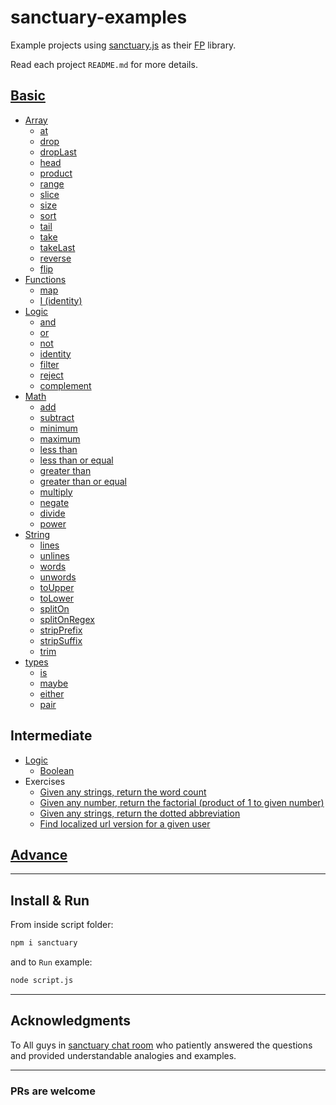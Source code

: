 # sanctuary-examples

Example projects using [sanctuary.js](https://github.com/sanctuary-js/sanctuary) as their [FP](https://en.wikipedia.org/wiki/Functional_programming) library.

Read each project `README.md` for more details.

## [Basic](basic/README.md)

- [Array](basic/array/README.md)
  - [at](basic/array/at.md)
  - [drop](basic/array/drop.md)
  - [dropLast](basic/array/drop-last.md)
  - [head](basic/array/head.md)
  - [product](basic/array/product.md)
  - [range](basic/array/range.md)
  - [slice](basic/array/slice.md)
  - [size](basic/array/size.md)
  - [sort](basic/array/sort.md)
  - [tail](basic/array/tail.md)
  - [take](basic/array/take.md)
  - [takeLast](basic/array/take-last.md)
  - [reverse](basic/array/reverse.md)
  - [flip](basic/array/flip.md)
- [Functions](basic/functions/README.md)
  - [map](basic/functions/map.md)
  - [I (identity)](basic/functions/identity.md)
- [Logic](basic/logic/README.md)
  - [and](basic/logic/and.md)
  - [or](basic/logic/or.md)
  - [not](basic/logic/not.md)
  - [identity](basic/logic/id.md)
  - [filter](basic/logic/filter.md)
  - [reject](basic/logic/reject.md)
  - [complement](basic/logic/complement.md)
- [Math](basic/math/README.md)
  - [add](basic/math/add.md)
  - [subtract](basic/math/sub.md)
  - [minimum](basic/math/min.md)
  - [maximum](basic/math/max.md)
  - [less than](basic/math/lt.md)
  - [less than or equal](basic/math/lte.md)
  - [greater than](basic/math/gt.md)
  - [greater than or equal](basic/math/gte.md)
  - [multiply](basic/math/mult.md)
  - [negate](basic/math/negate.md)
  - [divide](basic/math/div.md)
  - [power](basic/math/pow.md)
- [String](basic/string/README.md)
  - [lines](basic/string/lines.md)
  - [unlines](basic/string/unlines.md)
  - [words](basic/string/words.md)
  - [unwords](basic/string/unwords.md)
  - [toUpper](basic/string/toupper.md)
  - [toLower](basic/string/tolower.md)
  - [splitOn](basic/string/split-on.md)
  - [splitOnRegex](basic/string/split-on-regex.md)
  - [stripPrefix](basic/string/strip-prefix.md)
  - [stripSuffix](basic/string/strip-suffix.md)
  - [trim](basic/string/trim.md)
- [types](basic/types/README.md)
  - [is](basic/types/is.md)
  - [maybe](basic/types/maybe.md)
  - [either](basic/types/either.md)
  - [pair](basic/types/pair.md)

## Intermediate

- [Logic](intermediate/logic/README.md)
  - [Boolean](intermediate/logic/boolean.md)
- Exercises
  - [Given any strings, return the word count](intermediate/exercises/word-count.md)
  - [Given any number, return the factorial (product of 1 to given number)](intermediate/exercises/factorial.md)
  - [Given any strings, return the dotted abbreviation](intermediate/exercises/abbreviate.md)
  - [Find localized url version for a given user](intermediate/exercises/user-url.md)

## [Advance](advance/README.md)

----------

## Install & Run

From inside script folder:

```bash
npm i sanctuary
```

and to `Run` example:

```bash
node script.js
```

----------

## Acknowledgments

To All guys in [sanctuary chat room](https://gitter.im/sanctuary-js/sanctuary) who patiently answered the questions and provided understandable analogies and examples.

----------

### PRs are welcome